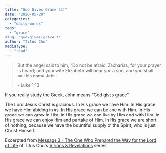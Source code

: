 ```yaml
---
title: "God Gives Grace (3)"
date: "2020-05-20"
categories: 
  - "daily-words"
tags: 
  - "grace"
slug: "god-gives-grace-3"
author: "Titus Chu"
mediaType: 
  - "read"
---
```


> But the angel said to him, “Do not be afraid, Zacharias, for your prayer is heard; and your wife Elizabeth will bear you a son, and you shall call his name John.
> 
> \- Luke 1:13

If you really study the Greek, John means “God gives grace”

The Lord Jesus Christ is gracious. In His grace we have Him. In His grace we have Him abiding in us. In His grace we can be one with Him. In His grace we can grow in Him. In His grace we can live by Him and with Him. In His grace we can enjoy Him and partake of Him. In His grace we are short of nothing, because we have the bountiful supply of the Spirit, who is just Christ Himself.

Excerpted from [Message 3 - The One Who Prepared the Way for the Lord of Life](https://www.youtube.com/watch?v=vfUDUxCcG9U) of Titus Chu's [Visions & Revelations](http://english.thechurchincleveland.org/virtual-lords-day.html) series
